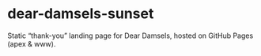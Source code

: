 # dear-damsels-sunset
Static “thank-you” landing page for Dear Damsels, hosted on GitHub Pages (apex &amp; www).
